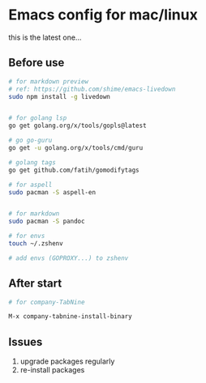 # Emacs config for mac/linux


this is the latest one...


## Before use

```bash
# for markdown preview
# ref: https://github.com/shime/emacs-livedown
sudo npm install -g livedown


# for golang lsp
go get golang.org/x/tools/gopls@latest

# go go-guru
go get -u golang.org/x/tools/cmd/guru

# golang tags
go get github.com/fatih/gomodifytags

# for aspell
sudo pacman -S aspell-en


# for markdown
sudo pacman -S pandoc

# for envs
touch ~/.zshenv

# add envs (GOPROXY...) to zshenv

```



## After start

```bash
# for company-TabNine

M-x company-tabnine-install-binary

```


## Issues

1. upgrade packages regularly
2. re-install packages
